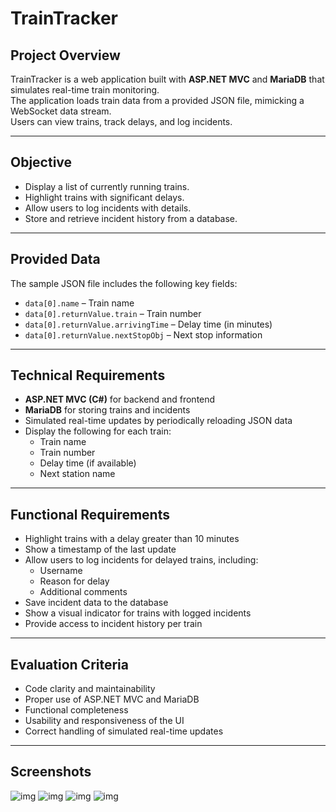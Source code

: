 # TrainTracker

## Project Overview
TrainTracker is a web application built with **ASP.NET MVC** and **MariaDB** that simulates real-time train monitoring.  
The application loads train data from a provided JSON file, mimicking a WebSocket data stream.  
Users can view trains, track delays, and log incidents.

---

## Objective
- Display a list of currently running trains.
- Highlight trains with significant delays.
- Allow users to log incidents with details.
- Store and retrieve incident history from a database.

---

## Provided Data
The sample JSON file includes the following key fields:
- `data[0].name` – Train name
- `data[0].returnValue.train` – Train number
- `data[0].returnValue.arrivingTime` – Delay time (in minutes)
- `data[0].returnValue.nextStopObj` – Next stop information

---

## Technical Requirements
- **ASP.NET MVC (C#)** for backend and frontend
- **MariaDB** for storing trains and incidents
- Simulated real-time updates by periodically reloading JSON data
- Display the following for each train:
    - Train name
    - Train number
    - Delay time (if available)
    - Next station name

---

## Functional Requirements
- Highlight trains with a delay greater than 10 minutes
- Show a timestamp of the last update
- Allow users to log incidents for delayed trains, including:
    - Username
    - Reason for delay
    - Additional comments
- Save incident data to the database
- Show a visual indicator for trains with logged incidents
- Provide access to incident history per train

---

## Evaluation Criteria
- Code clarity and maintainability
- Proper use of ASP.NET MVC and MariaDB
- Functional completeness
- Usability and responsiveness of the UI
- Correct handling of simulated real-time updates

---
## Screenshots

![img]("TrainTracker.Client/wwwroot/img/scrn/1.png")
![img]("TrainTracker.Client/wwwroot/img/scrn/2.png")
![img]("TrainTracker.Client/wwwroot/img/scrn/3.jpg")
![img]("TrainTracker.Client/wwwroot/img/scrn/4.png")



